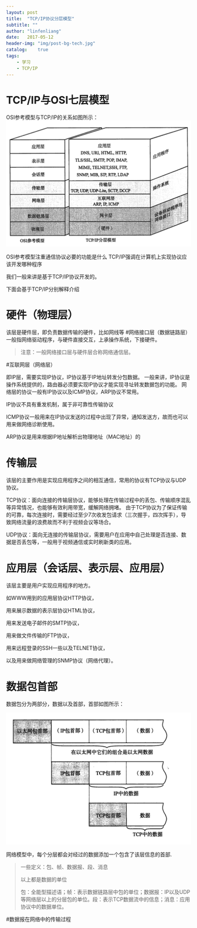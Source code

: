 ```yaml
---
layout: post
title:  "TCP/IP协议分层模型"
subtitle: ""
author: "linfenliang"
date:   2017-05-12
header-img: "img/post-bg-tech.jpg"
catalog:    true
tags:
    - 学习
    - TCP/IP
---
```


# TCP/IP与OSI七层模型

OSI参考模型与TCP/IP的关系如图所示：
![OSI参考模型与TCP/IP的关系](/img/post-images/2017-05-12/osi-tcpip_relation_170512.jpeg)

OSI参考模型注重通信协议必要的功能是什么
TCP/IP强调在计算机上实现协议应该开发哪种程序

我们一般来讲是基于TCP/IP协议开发的。

下面会基于TCP/IP分别解释介绍

# 硬件（物理层）

该层是硬件层，即负责数据传输的硬件，比如网线等
#网络接口层（数据链路层）
一般指网络驱动程序，与硬件直接交互，上承操作系统，下接硬件。
> 注意：一般网络接口层与硬件层合称网络通信层。


#互联网层（网络层）

即IP层，需要实现IP协议，IP协议基于IP地址转发分包数据。
一般来讲，IP协议是操作系统提供的，路由器必须要实现IP协议才能实现寻址转发数据包的功能。
网络层的协议一般有IP协议以及ICMP协议，ARP协议不常用。

IP协议不具有重发机制，属于非可靠性传输协议

ICMP协议一般用来在IP协议发送的过程中出现了异常，通知发送方，故而也可以用来做网络诊断使用。

ARP协议是用来根据IP地址解析出物理地址（MAC地址）的

# 传输层
该层的主要作用是实现应用程序之间的相互通信，常用的协议有TCP协议与UDP协议。

TCP协议：面向连接的传输层协议，能够处理在传输过程中的丢包、传输顺序混乱等异常情况，也能够有效利用带宽，缓解网络拥堵。
由于TCP协议为了保证传输的可靠，每次连接时，需要经过至少7次收发包请求（三次握手，四次挥手），导致网络流量的浪费故而不利于视频会议等场合。

UDP协议：面向无连接的传输层协议，需要用户在应用中自己处理是否连接、数据是否丢包等，一般用于视频通信或实时刷新类的应用。
# 应用层（会话层、表示层、应用层）

该层主要是用户实现应用程序的地方。

如WWW用到的应用层协议HTTP协议，

用来展示数据的表示层协议HTML协议，

用来发送电子邮件的SMTP协议，

用来做文件传输的FTP协议，

用来远程登录的SSH一些以及TELNET协议，

以及用来做网络管理的SNMP协议（网络代理）。

# 数据包首部

数据包分为两部分，数据以及首部，首部如图所示：

![](/img/post-images/2017-05-12/data-packet-header.jpeg)

网络模型中，每个分层都会对经过的数据添加一个包含了该层信息的首部.

> 一些定义：包、帧、数据报、段、消息
> 
> 以上都是数据的单位
> 
> 包：全能型描述语；帧：表示数据链路层中包的单位；数据报：IP以及UDP等网络层以上的分层包的单位。段：表示TCP数据流中的信息；消息：应用协议中的数据单位。

#数据报在网络中的传输过程




#
